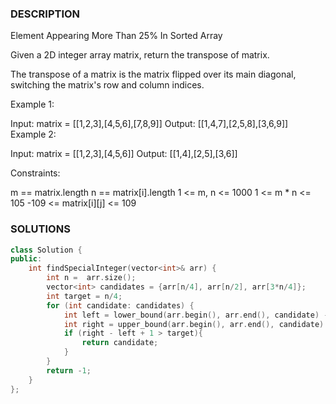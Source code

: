 ### DESCRIPTION

Element Appearing More Than 25% In Sorted Array

Given a 2D integer array matrix, return the transpose of matrix.

The transpose of a matrix is the matrix flipped over its main diagonal, switching the matrix's row and column indices.



 

Example 1:

Input: matrix = [[1,2,3],[4,5,6],[7,8,9]]
Output: [[1,4,7],[2,5,8],[3,6,9]]
Example 2:

Input: matrix = [[1,2,3],[4,5,6]]
Output: [[1,4],[2,5],[3,6]]
 

Constraints:

m == matrix.length
n == matrix[i].length
1 <= m, n <= 1000
1 <= m * n <= 105
-109 <= matrix[i][j] <= 109




### SOLUTIONS

```c++
class Solution {
public:
    int findSpecialInteger(vector<int>& arr) {
        int n =  arr.size();
        vector<int> candidates = {arr[n/4], arr[n/2], arr[3*n/4]};
        int target = n/4;
        for (int candidate: candidates) {
            int left = lower_bound(arr.begin(), arr.end(), candidate) - arr.begin();
            int right = upper_bound(arr.begin(), arr.end(), candidate) - arr.begin() -1;
            if (right - left + 1 > target){
                return candidate;
            }
        }
        return -1;
    }
};
```

